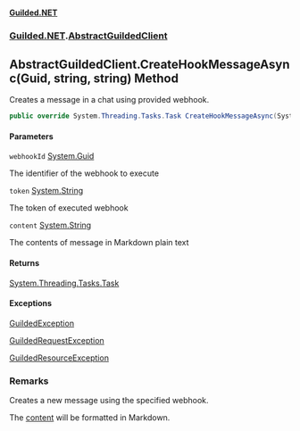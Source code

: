 
#### [Guilded.NET](Guilded_NET 'Guilded.NET')
### [Guilded.NET](Guilded_NET#Guilded_NET 'Guilded.NET').[AbstractGuildedClient](AbstractGuildedClient 'Guilded.NET.AbstractGuildedClient')
## AbstractGuildedClient.CreateHookMessageAsync(Guid, string, string) Method

Creates a message in a chat using provided webhook.
```csharp
public override System.Threading.Tasks.Task CreateHookMessageAsync(System.Guid webhookId, string token, string content);
```

#### Parameters

<a name='Guilded_NET_AbstractGuildedClient_CreateHookMessageAsync(System_Guid_string_string)_webhookId'></a>
`webhookId` [System.Guid](https://docs.microsoft.com/en-us/dotnet/api/System.Guid 'System.Guid')

The identifier of the webhook to execute

<a name='Guilded_NET_AbstractGuildedClient_CreateHookMessageAsync(System_Guid_string_string)_token'></a>
`token` [System.String](https://docs.microsoft.com/en-us/dotnet/api/System.String 'System.String')

The token of executed webhook

<a name='Guilded_NET_AbstractGuildedClient_CreateHookMessageAsync(System_Guid_string_string)_content'></a>
`content` [System.String](https://docs.microsoft.com/en-us/dotnet/api/System.String 'System.String')

The contents of message in Markdown plain text


#### Returns
[System.Threading.Tasks.Task](https://docs.microsoft.com/en-us/dotnet/api/System.Threading.Tasks.Task 'System.Threading.Tasks.Task')


#### Exceptions

[GuildedException](https://guilded-net.github.io/references/GuildedException 'Guilded.NET.Base.GuildedException')

[GuildedRequestException](https://guilded-net.github.io/references/GuildedRequestException 'Guilded.NET.Base.GuildedRequestException')

[GuildedResourceException](https://guilded-net.github.io/references/GuildedResourceException 'Guilded.NET.Base.GuildedResourceException')

### Remarks
  
Creates a new message using the specified webhook.  
  
The [content](AbstractGuildedClient_CreateHookMessageAsync(Guid_string_string)#Guilded_NET_AbstractGuildedClient_CreateHookMessageAsync(System_Guid_string_string)_content 'Guilded.NET.AbstractGuildedClient.CreateHookMessageAsync(System.Guid, string, string).content') will be formatted in Markdown.